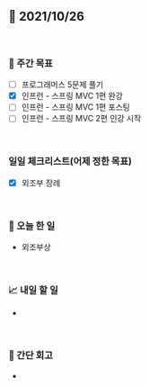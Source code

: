 ## 📅 2021/10/26

<br/>

### 🏹 주간 목표

- [ ] 프로그래머스 5문제 풀기
- [x] 인프런 - 스프링 MVC 1편 완강
- [ ] 인프런 - 스프링 MVC 1편 포스팅
- [ ] 인프런 - 스프링 MVC 2편 인강 시작

<br/>

### 일일 체크리스트(어제 정한 목표)

- [x] 외조부 장례

<br/>

### 💯 오늘 한 일

- 외조부상

<br/>

### 📈 내일 할 일

- 

<br/>

### 🧐 간단 회고

- 
